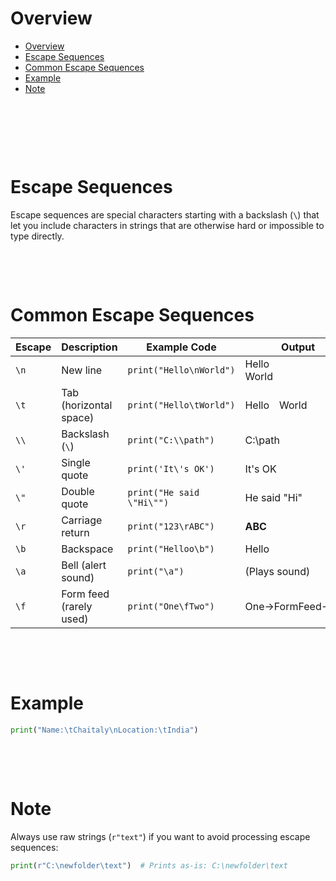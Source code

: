 # Overview

- [Overview](#overview)
- [Escape Sequences](#escape-sequences)
- [Common Escape Sequences](#common-escape-sequences)
- [Example](#example)
- [Note](#note)

&nbsp;

&nbsp;

&nbsp;

# Escape Sequences

Escape sequences are special characters starting with a backslash (`\`) that let you include characters in strings that are otherwise hard or impossible to type directly.

&nbsp;

&nbsp;

# Common Escape Sequences

| Escape | Description             | Example Code              | Output           |
| ------ | ----------------------- | ------------------------- | ---------------- |
| `\n`   | New line                | `print("Hello\nWorld")`   | Hello<br>World   |
| `\t`   | Tab (horizontal space)  | `print("Hello\tWorld")`   | Hello World      |
| `\\`   | Backslash (`\`)         | `print("C:\\path")`       | C:\path          |
| `\'`   | Single quote            | `print('It\'s OK')`       | It's OK          |
| `\"`   | Double quote            | `print("He said \"Hi\"")` | He said "Hi"     |
| `\r`   | Carriage return         | `print("123\rABC")`       | **ABC**          |
| `\b`   | Backspace               | `print("Helloo\b")`       | Hello            |
| `\a`   | Bell (alert sound)      | `print("\a")`             | (Plays sound)    |
| `\f`   | Form feed (rarely used) | `print("One\fTwo")`       | One→FormFeed→Two |

&nbsp;

&nbsp;

# Example

```py
print("Name:\tChaitaly\nLocation:\tIndia")
```

&nbsp;

&nbsp;

# Note

Always use raw strings (`r"text"`) if you want to avoid processing escape sequences:

```python
print(r"C:\newfolder\text")  # Prints as-is: C:\newfolder\text
```

&nbsp;

&nbsp;
